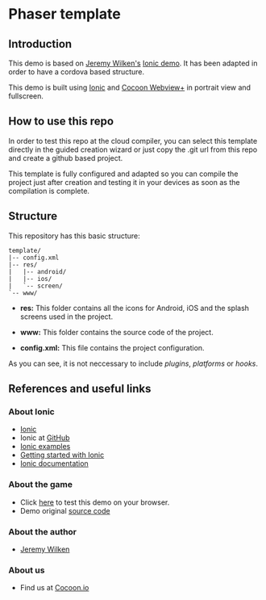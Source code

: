 Phaser template
==================

## Introduction

This demo is based on [Jeremy Wilken's](https://github.com/gnomeontherun) [Ionic demo](https://github.com/ionic-in-action/ionic-demo-resort-app). It has been adapted in order to have a cordova based structure. 

This demo is built using [Ionic](http://ionicframework.com/) and [Cocoon Webview+](https://cocoon.io/doc/webview_plus) in portrait view and fullscreen.

## How to use this repo

In order to test this repo at the cloud compiler, you can select this template directly in the guided creation wizard or just copy the .git url from this repo and create a github based project. 

This template is fully configured and adapted so you can compile the project just after creation and testing it in your devices as soon as the compilation is complete. 

## Structure

This repository has this basic structure: 
`````````````````
template/
|-- config.xml
|-- res/
|	|-- android/
|	|-- ios/
| 	`-- screen/
`-- www/
``````````````````
* **res:** This folder contains all the icons for Android, iOS and the splash screens used in the project.

* **www:** This folder contains the source code of the project. 

* **config.xml:** This file contains the project configuration.

As you can see, it is not neccessary to include *plugins*, *platforms* or *hooks*. 

## References and useful links

### About Ionic 

* [Ionic](http://ionicframework.com/)
* Ionic at [GitHub](https://github.com/driftyco/ionic)
* [Ionic examples](http://ionicframework.com/examples/)
* [Getting started with Ionic](http://ionicframework.com/getting-started/)
* [Ionic documentation](http://ionicframework.com/docs/)

### About the game 

* Click [here](https://ionic-in-action.github.io/ionic-demo-resort-app/www/#/) to test this demo on your browser.
* Demo original [source code](https://github.com/ionic-in-action/ionic-demo-resort-app)

### About the author

* [Jeremy Wilken](https://github.com/gnomeontherun)

### About us

* Find us at [Cocoon.io](https://cocoon.io/)
